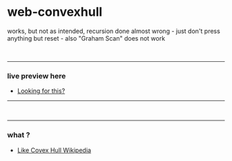 # web-convexhull
works, but not as intended, recursion done almost wrong - just don't press anything but reset - also "Graham Scan" does not work

</br>

----

 ### live preview here
  - [Looking for this?](https://space-hound.github.io/web-convexhull/)

----

</br>

----

### what ?
  - [Like Covex Hull Wikipedia](https://en.wikipedia.org/wiki/Convex_hull)
